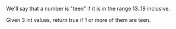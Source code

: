 We'll say that a number is "teen" if it is in the range 13..19 inclusive.

Given 3 int values, return true if 1 or more of them are teen.
